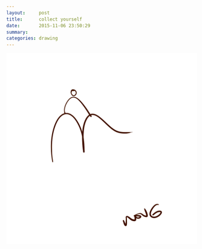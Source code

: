 ```yaml
---
layout:     post
title:      collect yourself
date:       2015-11-06 23:50:29
summary:    
categories: drawing
---
```

![collect yourself](/images/_diary/collect-yourself.png "arbeit macht frei")

